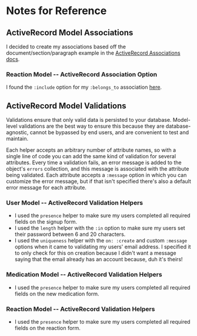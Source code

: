 # Notes for Reference

## ActiveRecord Model Associations

I decided to create my associations based off the document/section/paragraph example in the [ActiveRecord Associations docs](https://guides.rubyonrails.org/v2.3.11/association_basics.html#the-has-many-through-association).

### Reaction Model -- ActiveRecord Association Option

I found the `:include` option for my `:belongs_to` association [here](https://guides.rubyonrails.org/v2.3.11/association_basics.html#belongs-to-association-reference).

## ActiveRecord Model Validations

Validations ensure that only valid data is persisted to your database. Model-level validations are the best way to ensure this because they are database-agnostic, cannot be bypassed by end users, and are convenient to test and maintain.

Each helper accepts an arbitrary number of attribute names, so with a single line of code you can add the same kind of validation for several attributes. Every time a validation fails, an error message is added to the object's `errors` collection, and this message is associated with the attribute being validated. Each attribute accepts a `:message` option in which you can customize the error message, but if that isn't specified there's also a default error message for each attribute.

### User Model -- ActiveRecord Validation Helpers

- I used the `presence` helper to make sure my users completed all required fields on the signup form.
- I used the `length` helper with the `:in` option to make sure my users set their password between 6 and 20 characters.
- I used the `uniqueness` helper with the `on: :create` and custom `:message` options when it came to validating my users' email address. I specified it to only check for this on creation because I didn't want a message saying that the email already has an account because, duh it's theirs!

### Medication Model -- ActiveRecord Validation Helpers

- I used the `presence` helper to make sure my users completed all required fields on the new medication form.

### Reaction Model -- ActiveRecord Validation Helpers

- I used the `presence` helper to make sure my users completed all required fields on the reaction form.